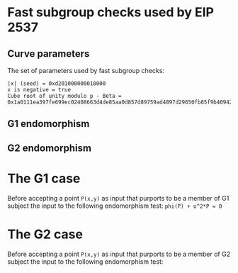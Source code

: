 # Fast subgroup checks used by EIP 2537


## Curve parameters

The set of parameters used by fast subgroup checks:

```
|x| (seed) = 0xd201000000010000
x is negative = true
Cube root of unity modulo p - Beta = 0x1a0111ea397fe699ec02408663d4de85aa0d857d89759ad4897d29650fb85f9b409427eb4f49fffd8bfd00000000aaac
```

## G1 endomorphism

## G2 endomorphism

# The G1 case

Before accepting a point `P(x,y)` as input that purports to be a member of G1 subject the input to the following endomorphism test: `phi(P) + u^2*P = 0`


# The G2 case

Before accepting a point `P(x,y)` as input that purports to be a member of G2 subject the input to the following endomorphism test:

